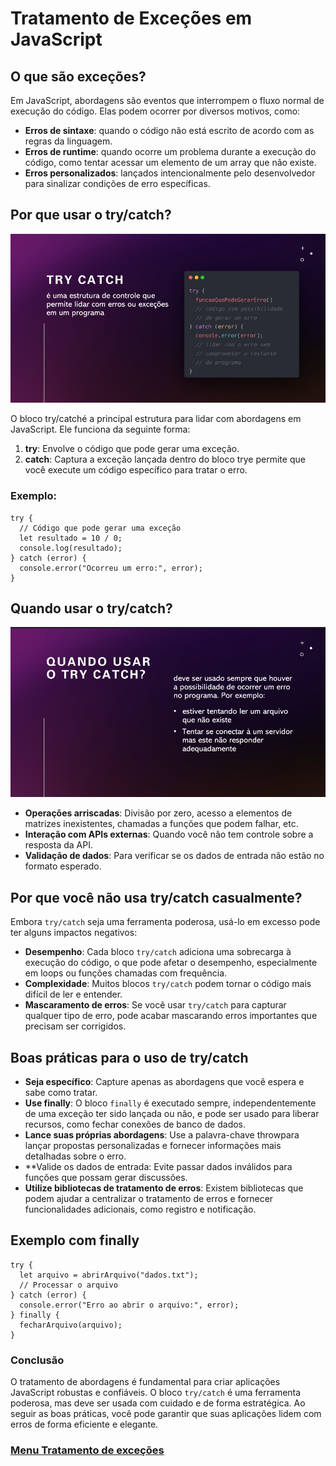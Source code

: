 # Tratamento de Exceções em JavaScript

## O que são exceções?

Em JavaScript, abordagens são eventos que interrompem o fluxo normal de execução do código. Elas podem ocorrer por diversos motivos, como:

- **Erros de sintaxe**: quando o código não está escrito de acordo com as regras da linguagem.
- **Erros de runtime**: quando ocorre um problema durante a execução do código, como tentar acessar um elemento de um array que não existe.
- **Erros personalizados**: lançados intencionalmente pelo desenvolvedor para sinalizar condições de erro específicas.

## Por que usar o try/catch?

<img src="./img/tratamento-excecao-01.PNG">

O bloco try/catché a principal estrutura para lidar com abordagens em JavaScript. Ele funciona da seguinte forma:

1. **try**: Envolve o código que pode gerar uma exceção.
2. **catch**: Captura a exceção lançada dentro do bloco trye permite que você execute um código específico para tratar o erro.

### Exemplo:

```
try {
  // Código que pode gerar uma exceção
  let resultado = 10 / 0;
  console.log(resultado);
} catch (error) {
  console.error("Ocorreu um erro:", error);
}
```

## Quando usar o try/catch?

<img src="./img/tratamento-excecao-02.PNG">

- **Operações arriscadas**: Divisão por zero, acesso a elementos de matrizes inexistentes, chamadas a funções que podem falhar, etc.
- **Interação com APIs externas**: Quando você não tem controle sobre a resposta da API.
- **Validação de dados**: Para verificar se os dados de entrada não estão no formato esperado.

## Por que você não usa try/catch casualmente?

Embora `try/catch` seja uma ferramenta poderosa, usá-lo em excesso pode ter alguns impactos negativos:

- **Desempenho**: Cada bloco `try/catch` adiciona uma sobrecarga à execução do código, o que pode afetar o desempenho, especialmente em loops ou funções chamadas com frequência.
- **Complexidade**: Muitos blocos `try/catch` podem tornar o código mais difícil de ler e entender.
- **Mascaramento de erros**: Se você usar `try/catch` para capturar qualquer tipo de erro, pode acabar mascarando erros importantes que precisam ser corrigidos.

## Boas práticas para o uso de try/catch

- **Seja específico**: Capture apenas as abordagens que você espera e sabe como tratar.
- **Use finally**: O bloco `finally` é executado sempre, independentemente de uma exceção ter sido lançada ou não, e pode ser usado para liberar recursos, como fechar conexões de banco de dados.
- **Lance suas próprias abordagens**: Use a palavra-chave throwpara lançar propostas personalizadas e fornecer informações mais detalhadas sobre o erro.
- **Valide os dados de entrada: Evite passar dados inválidos para funções que possam gerar discussões.
- **Utilize bibliotecas de tratamento de erros**: Existem bibliotecas que podem ajudar a centralizar o tratamento de erros e fornecer funcionalidades adicionais, como registro e notificação.

## Exemplo com finally

```
try {
  let arquivo = abrirArquivo("dados.txt");
  // Processar o arquivo
} catch (error) {
  console.error("Erro ao abrir o arquivo:", error);
} finally {
  fecharArquivo(arquivo);
}
```

### Conclusão

O tratamento de abordagens é fundamental para criar aplicações JavaScript robustas e confiáveis. O bloco `try/catch` é uma ferramenta poderosa, mas deve ser usada com cuidado e de forma estratégica. Ao seguir as boas práticas, você pode garantir que suas aplicações lidem com erros de forma eficiente e elegante.

### [Menu Tratamento de exceções](menu.md)
